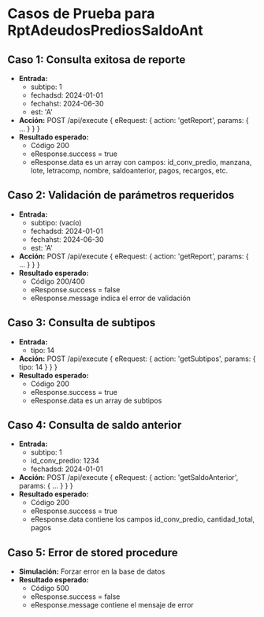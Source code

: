 # Casos de Prueba para RptAdeudosPrediosSaldoAnt

## Caso 1: Consulta exitosa de reporte
- **Entrada:**
  - subtipo: 1
  - fechadsd: 2024-01-01
  - fechahst: 2024-06-30
  - est: 'A'
- **Acción:** POST /api/execute { eRequest: { action: 'getReport', params: { ... } } }
- **Resultado esperado:**
  - Código 200
  - eResponse.success = true
  - eResponse.data es un array con campos: id_conv_predio, manzana, lote, letracomp, nombre, saldoanterior, pagos, recargos, etc.

## Caso 2: Validación de parámetros requeridos
- **Entrada:**
  - subtipo: (vacío)
  - fechadsd: 2024-01-01
  - fechahst: 2024-06-30
  - est: 'A'
- **Acción:** POST /api/execute { eRequest: { action: 'getReport', params: { ... } } }
- **Resultado esperado:**
  - Código 200/400
  - eResponse.success = false
  - eResponse.message indica el error de validación

## Caso 3: Consulta de subtipos
- **Entrada:**
  - tipo: 14
- **Acción:** POST /api/execute { eRequest: { action: 'getSubtipos', params: { tipo: 14 } } }
- **Resultado esperado:**
  - Código 200
  - eResponse.success = true
  - eResponse.data es un array de subtipos

## Caso 4: Consulta de saldo anterior
- **Entrada:**
  - subtipo: 1
  - id_conv_predio: 1234
  - fechadsd: 2024-01-01
- **Acción:** POST /api/execute { eRequest: { action: 'getSaldoAnterior', params: { ... } } }
- **Resultado esperado:**
  - Código 200
  - eResponse.success = true
  - eResponse.data contiene los campos id_conv_predio, cantidad_total, pagos

## Caso 5: Error de stored procedure
- **Simulación:** Forzar error en la base de datos
- **Resultado esperado:**
  - Código 500
  - eResponse.success = false
  - eResponse.message contiene el mensaje de error
